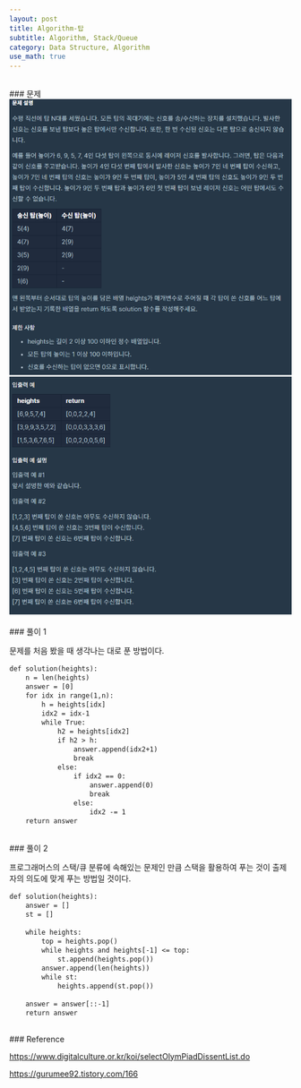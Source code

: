 ```yaml
---
layout: post
title: Algorithm-탑
subtitle: Algorithm, Stack/Queue
category: Data Structure, Algorithm
use_math: true
---
```


<br>
### 문제

<center><img src = '/post_img/200404/image1.png' width="600"/></center>
<center><img src = '/post_img/200404/image2.png' width="600"/></center>

<br>
### 풀이 1

문제를 처음 봤을 때 생각나는 대로 푼 방법이다.

```
def solution(heights):
    n = len(heights)
    answer = [0]
    for idx in range(1,n):
        h = heights[idx]
        idx2 = idx-1
        while True:
            h2 = heights[idx2]
            if h2 > h:
                answer.append(idx2+1)
                break
            else:
                if idx2 == 0:
                    answer.append(0)
                    break
                else:
                    idx2 -= 1
    return answer
```

<br>
### 풀이 2

프로그래머스의 스택/큐 분류에 속해있는 문제인 만큼 스택을 활용하여 푸는 것이 출제자의 의도에 맞게 푸는 방법일 것이다.

```
def solution(heights):
    answer = []
    st = []

    while heights:
        top = heights.pop()
        while heights and heights[-1] <= top:
            st.append(heights.pop())
        answer.append(len(heights))
        while st:
            heights.append(st.pop())

    answer = answer[::-1]
    return answer
```

<br>
### Reference

https://www.digitalculture.or.kr/koi/selectOlymPiadDissentList.do

https://gurumee92.tistory.com/166
